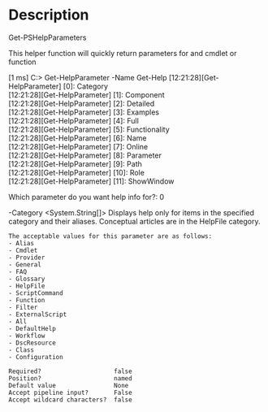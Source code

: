 ﻿# Description

Get-PSHelpParameters

This helper function will quickly return parameters for and cmdlet or function

[1 ms] C:\> Get-HelpParameter -Name Get-Help
[12:21:28][Get-HelpParameter] [0]: Category  
[12:21:28][Get-HelpParameter] [1]: Component  
[12:21:28][Get-HelpParameter] [2]: Detailed  
[12:21:28][Get-HelpParameter] [3]: Examples  
[12:21:28][Get-HelpParameter] [4]: Full  
[12:21:28][Get-HelpParameter] [5]: Functionality  
[12:21:28][Get-HelpParameter] [6]: Name  
[12:21:28][Get-HelpParameter] [7]: Online  
[12:21:28][Get-HelpParameter] [8]: Parameter  
[12:21:28][Get-HelpParameter] [9]: Path  
[12:21:28][Get-HelpParameter] [10]: Role  
[12:21:28][Get-HelpParameter] [11]: ShowWindow  

Which parameter do you want help info for?: 0

-Category <System.String[]>
    Displays help only for items in the specified category and their aliases. Conceptual articles are in the HelpFile
    category.

    The acceptable values for this parameter are as follows:
    - Alias  
    - Cmdlet  
    - Provider  
    - General  
    - FAQ  
    - Glossary  
    - HelpFile  
    - ScriptCommand  
    - Function  
    - Filter  
    - ExternalScript  
    - All  
    - DefaultHelp  
    - Workflow  
    - DscResource  
    - Class  
    - Configuration  

    Required?                    false  
    Position?                    named  
    Default value                None  
    Accept pipeline input?       False  
    Accept wildcard characters?  false  
